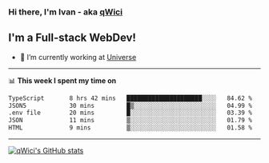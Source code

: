 ### Hi there, I'm Ivan - aka [qWici][website]

## I'm a Full-stack WebDev!
- 🔭 I’m currently working at [Universe][universe]

---

📊 **This week I spent my time on**
<!--START_SECTION:waka-->

```txt
TypeScript       8 hrs 42 mins   █████████████████████░░░░   84.62 %
JSON5            30 mins         █▒░░░░░░░░░░░░░░░░░░░░░░░   04.99 %
.env file        20 mins         █░░░░░░░░░░░░░░░░░░░░░░░░   03.39 %
JSON             11 mins         ▒░░░░░░░░░░░░░░░░░░░░░░░░   01.79 %
HTML             9 mins          ▒░░░░░░░░░░░░░░░░░░░░░░░░   01.58 %
```

<!--END_SECTION:waka-->

---

[![qWici's GitHub stats](https://github-readme-stats.vercel.app/api?username=qWici)](https://github.com/qWici/github-readme-stats)

[website]: https://devkucher.com
[twitter]: https://twitter.com/KucherDev
[linkedin]: https://www.linkedin.com/in/ivankucher
[universe]: https://universeapps.limited
